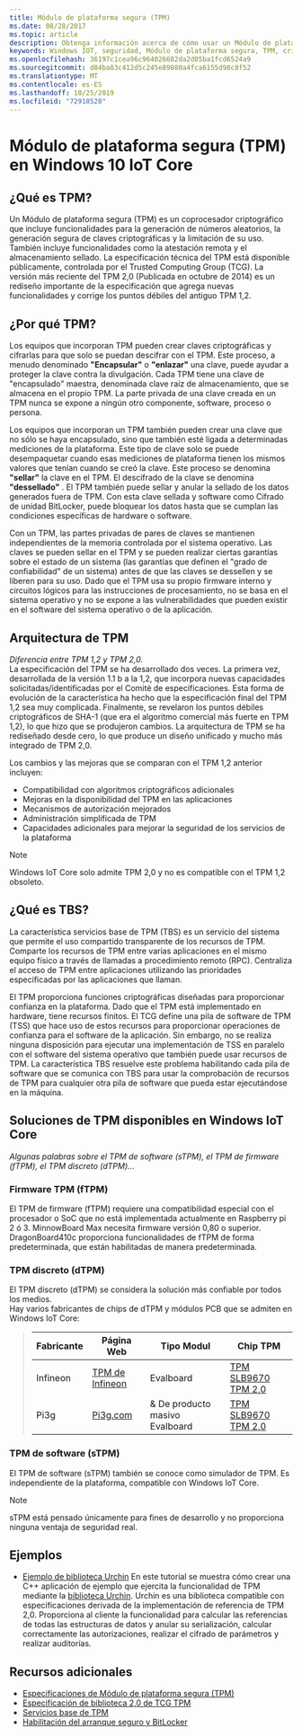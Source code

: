 ```yaml
---
title: Módulo de plataforma segura (TPM)
ms.date: 08/28/2017
ms.topic: article
description: Obtenga información acerca de cómo usar un Módulo de plataforma segura para habilitar las capacidades criptográficas para mejorar la seguridad de los dispositivos.
keywords: Windows IOT, seguridad, Módulo de plataforma segura, TPM, criptografía, claves
ms.openlocfilehash: 36197c1cea96c964026682da2d05ba1fcd6524a9
ms.sourcegitcommit: d84ba83c412d5c245e89880a4fca6155d98c8f52
ms.translationtype: MT
ms.contentlocale: es-ES
ms.lasthandoff: 10/25/2019
ms.locfileid: "72918528"
---
```

# <a name="trusted-platform-module-tpm-on-windows-10-iot-core"></a>Módulo de plataforma segura (TPM) en Windows 10 IoT Core

## <a name="what-is-tpm"></a>¿Qué es TPM?
Un Módulo de plataforma segura (TPM) es un coprocesador criptográfico que incluye funcionalidades para la generación de números aleatorios, la generación segura de claves criptográficas y la limitación de su uso. También incluye funcionalidades como la atestación remota y el almacenamiento sellado.
La especificación técnica del TPM está disponible públicamente, controlada por el Trusted Computing Group (TCG). La versión más reciente del TPM 2,0 (Publicada en octubre de 2014) es un rediseño importante de la especificación que agrega nuevas funcionalidades y corrige los puntos débiles del antiguo TPM 1,2.

## <a name="why-tpm"></a>¿Por qué TPM?  
Los equipos que incorporan TPM pueden crear claves criptográficas y cifrarlas para que solo se puedan descifrar con el TPM. Este proceso, a menudo denominado **"Encapsular"** o **"enlazar"** una clave, puede ayudar a proteger la clave contra la divulgación. Cada TPM tiene una clave de "encapsulado" maestra, denominada clave raíz de almacenamiento, que se almacena en el propio TPM. La parte privada de una clave creada en un TPM nunca se expone a ningún otro componente, software, proceso o persona.  

Los equipos que incorporan un TPM también pueden crear una clave que no sólo se haya encapsulado, sino que también esté ligada a determinadas mediciones de la plataforma. Este tipo de clave solo se puede desempaquetar cuando esas mediciones de plataforma tienen los mismos valores que tenían cuando se creó la clave. Este proceso se denomina **"sellar"** la clave en el TPM. El descifrado de la clave se denomina **"dessellado"** . El TPM también puede sellar y anular la sellado de los datos generados fuera de TPM. Con esta clave sellada y software como Cifrado de unidad BitLocker, puede bloquear los datos hasta que se cumplan las condiciones específicas de hardware o software.  

Con un TPM, las partes privadas de pares de claves se mantienen independientes de la memoria controlada por el sistema operativo. Las claves se pueden sellar en el TPM y se pueden realizar ciertas garantías sobre el estado de un sistema (las garantías que definen el "grado de confiabilidad" de un sistema) antes de que las claves se dessellen y se liberen para su uso. Dado que el TPM usa su propio firmware interno y circuitos lógicos para las instrucciones de procesamiento, no se basa en el sistema operativo y no se expone a las vulnerabilidades que pueden existir en el software del sistema operativo o de la aplicación.

## <a name="tpm-architecture"></a>Arquitectura de TPM
_Diferencia entre TPM 1,2 y TPM 2,0._  
La especificación del TPM se ha desarrollado dos veces. La primera vez, desarrollada de la versión 1.1 b a la 1,2, que incorpora nuevas capacidades solicitadas/identificadas por el Comité de especificaciones. Esta forma de evolución de la característica ha hecho que la especificación final del TPM 1,2 sea muy complicada. Finalmente, se revelaron los puntos débiles criptográficos de SHA-1 (que era el algoritmo comercial más fuerte en TPM 1,2), lo que hizo que se produjeron cambios. La arquitectura de TPM se ha rediseñado desde cero, lo que produce un diseño unificado y mucho más integrado de TPM 2,0.  

Los cambios y las mejoras que se comparan con el TPM 1,2 anterior incluyen:

* Compatibilidad con algoritmos criptográficos adicionales
* Mejoras en la disponibilidad del TPM en las aplicaciones
* Mecanismos de autorización mejorados
* Administración simplificada de TPM
* Capacidades adicionales para mejorar la seguridad de los servicios de la plataforma

> [!NOTE] 
> Windows IoT Core solo admite TPM 2,0 y no es compatible con el TPM 1,2 obsoleto.

## <a name="what-is-tbs"></a>¿Qué es TBS? 
La característica servicios base de TPM (TBS) es un servicio del sistema que permite el uso compartido transparente de los recursos de TPM. Comparte los recursos de TPM entre varias aplicaciones en el mismo equipo físico a través de llamadas a procedimiento remoto (RPC). Centraliza el acceso de TPM entre aplicaciones utilizando las prioridades especificadas por las aplicaciones que llaman.  

El TPM proporciona funciones criptográficas diseñadas para proporcionar confianza en la plataforma. Dado que el TPM está implementado en hardware, tiene recursos finitos. El TCG define una pila de software de TPM (TSS) que hace uso de estos recursos para proporcionar operaciones de confianza para el software de la aplicación. Sin embargo, no se realiza ninguna disposición para ejecutar una implementación de TSS en paralelo con el software del sistema operativo que también puede usar recursos de TPM. La característica TBS resuelve este problema habilitando cada pila de software que se comunica con TBS para usar la comprobación de recursos de TPM para cualquier otra pila de software que pueda estar ejecutándose en la máquina.

## <a name="tpm-solutions-available-on-windows-iot-core"></a>Soluciones de TPM disponibles en Windows IoT Core  
_Algunas palabras sobre el TPM de software (sTPM), el TPM de firmware (fTPM), el TPM discreto (dTPM)..._

### <a name="firmware-tpm-ftpm"></a>Firmware TPM (fTPM)  
El TPM de firmware (fTPM) requiere una compatibilidad especial con el procesador o SoC que no está implementada actualmente en Raspberry pi 2 ó 3. MinnowBoard Max necesita firmware versión 0,80 o superior. DragonBoard410c proporciona funcionalidades de fTPM de forma predeterminada, que están habilitadas de manera predeterminada.  

### <a name="discrete-tpm-dtpm"></a>TPM discreto (dTPM)  
El TPM discreto (dTPM) se considera la solución más confiable por todos los medios.  
Hay varios fabricantes de chips de dTPM y módulos PCB que se admiten en Windows IoT Core:

> | Fabricante | Página Web | Tipo Modul | Chip TPM |
> |-------------|----------|----------|----------| 
> | Infineon | [TPM de Infineon](https://www.infineon.com/cms/en/product/evaluation-boards/iridium9670-tpm2.0-linux/)| Evalboard | [TPM SLB9670 TPM 2,0](https://www.infineon.com/cms/de/product/security-smart-card-solutions/optiga-embedded-security-solutions/optiga-tpm/slb-9670vq2.0/) |
> | Pi3g | [Pi3g.com](https://pi3g.com/eigene-produkte/)| & De producto masivo Evalboard | [TPM SLB9670 TPM 2,0](https://www.infineon.com/cms/de/product/security-smart-card-solutions/optiga-embedded-security-solutions/optiga-tpm/slb-9670vq2.0/) |


### <a name="software-tpm-stpm"></a>TPM de software (sTPM)  
El TPM de software (sTPM) también se conoce como simulador de TPM. Es independiente de la plataforma, compatible con Windows IoT Core.  

> [!NOTE]
> sTPM está pensado únicamente para fines de desarrollo y no proporciona ninguna ventaja de seguridad real.  


## <a name="samples"></a>Ejemplos  
<!--
* [TBSSample project C++](https://developer.microsoft.com/en-us/windows/iot/samples/tbssample)
  This tutorial demonstrates how to create a basic C++ application that uses TBS to poll the TPM.  -->
* [Ejemplo de biblioteca Urchin](https://github.com/ms-iot/security/tree/master/Urchin/Lib) En este tutorial se muestra cómo crear una C++ aplicación de ejemplo que ejercita la funcionalidad de TPM mediante la [biblioteca Urchin](https://github.com/ms-iot/security). Urchin es una biblioteca compatible con especificaciones derivada de la implementación de referencia de TPM 2,0. Proporciona al cliente la funcionalidad para calcular las referencias de todas las estructuras de datos y anular su serialización, calcular correctamente las autorizaciones, realizar el cifrado de parámetros y realizar auditorías.

## <a name="additional-resources"></a>Recursos adicionales  
* [Especificaciones de Módulo de plataforma segura (TPM)](http://www.trustedcomputinggroup.org/developers/trusted_platform_module) 
* [Especificación de biblioteca 2,0 de TCG TPM](http://www.trustedcomputinggroup.org/resources/tpm_library_specification)
* [Servicios base de TPM](https://msdn.microsoft.com/library/windows/desktop/aa446796(v=vs.85).aspx) 
* [Habilitación del arranque seguro y BitLocker](SecureBootAndBitLocker.md)

